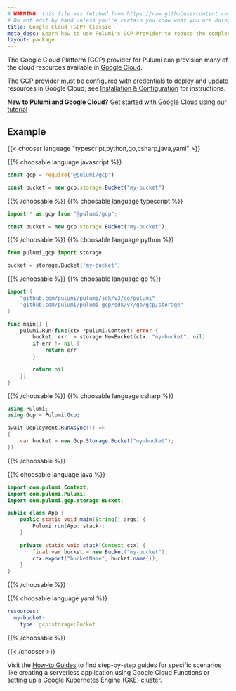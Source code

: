 ```yaml
---
# WARNING: this file was fetched from https://raw.githubusercontent.com/pulumi/pulumi-gcp/v8.13.1/docs/_index.md
# Do not edit by hand unless you're certain you know what you are doing!
title: Google Cloud (GCP) Classic
meta_desc: Learn how to use Pulumi's GCP Provider to reduce the complexity of managing and provisioning GCP resources.
layout: package
---
```


The Google Cloud Platform (GCP) provider for Pulumi can provision many of the cloud resources available in [Google Cloud](https://cloud.google.com/).

The GCP provider must be configured with credentials to deploy and update resources in Google Cloud; see [Installation & Configuration](./installation-configuration) for instructions.

**New to Pulumi and Google Cloud?** [Get started with Google Cloud using our tutorial](/docs/get-started/gcp)


## Example

<!---
javascript removed
--->
{{< chooser language "typescript,python,go,csharp,java,yaml" >}}

{{% choosable language javascript %}}

```javascript
const gcp = require("@pulumi/gcp")

const bucket = new gcp.storage.Bucket("my-bucket");
```

{{% /choosable %}}
{{% choosable language typescript %}}

```typescript
import * as gcp from "@pulumi/gcp";

const bucket = new gcp.storage.Bucket("my-bucket");
```

{{% /choosable %}}
{{% choosable language python %}}

```python
from pulumi_gcp import storage

bucket = storage.Bucket('my-bucket')
```

{{% /choosable %}}
{{% choosable language go %}}

```go
import (
    "github.com/pulumi/pulumi/sdk/v3/go/pulumi"
    "github.com/pulumi/pulumi-gcp/sdk/v7/go/gcp/storage"
)

func main() {
	pulumi.Run(func(ctx *pulumi.Context) error {
		bucket, err := storage.NewBucket(ctx, "my-bucket", nil)
		if err != nil {
			return err
		}

		return nil
	})
}
```

{{% /choosable %}}
{{% choosable language csharp %}}

```csharp
using Pulumi;
using Gcp = Pulumi.Gcp;

await Deployment.RunAsync(() =>
{
    var bucket = new Gcp.Storage.Bucket("my-bucket");
});
```

{{% /choosable %}}

{{% choosable language java %}}

```java
import com.pulumi.Context;
import com.pulumi.Pulumi;
import com.pulumi.gcp.storage.Bucket;

public class App {
    public static void main(String[] args) {
        Pulumi.run(App::stack);
    }

    private static void stack(Context ctx) {
        final var bucket = new Bucket("my-bucket");
		ctx.export("bucketName", bucket.name());
	}
}
```

{{% /choosable %}}

{{% choosable language yaml %}}

```yaml
resources:
  my-bucket:
    type: gcp:storage:Bucket
```

{{% /choosable %}}

{{< /chooser >}}

Visit the [How-to Guides](./how-to-guides) to find step-by-step guides for specific scenarios like creating a serverless application using Google Cloud Functions or setting up a Google Kubernetes Engine (GKE) cluster.
